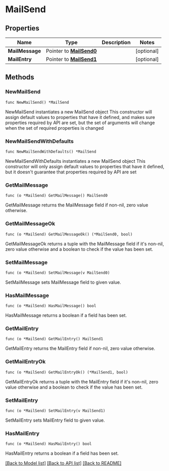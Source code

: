 # MailSend

## Properties

Name | Type | Description | Notes
------------ | ------------- | ------------- | -------------
**MailMessage** | Pointer to [**MailSend0**](MailSend0.md) |  | [optional] 
**MailEntry** | Pointer to [**MailSend1**](MailSend1.md) |  | [optional] 

## Methods

### NewMailSend

`func NewMailSend() *MailSend`

NewMailSend instantiates a new MailSend object
This constructor will assign default values to properties that have it defined,
and makes sure properties required by API are set, but the set of arguments
will change when the set of required properties is changed

### NewMailSendWithDefaults

`func NewMailSendWithDefaults() *MailSend`

NewMailSendWithDefaults instantiates a new MailSend object
This constructor will only assign default values to properties that have it defined,
but it doesn't guarantee that properties required by API are set

### GetMailMessage

`func (o *MailSend) GetMailMessage() MailSend0`

GetMailMessage returns the MailMessage field if non-nil, zero value otherwise.

### GetMailMessageOk

`func (o *MailSend) GetMailMessageOk() (*MailSend0, bool)`

GetMailMessageOk returns a tuple with the MailMessage field if it's non-nil, zero value otherwise
and a boolean to check if the value has been set.

### SetMailMessage

`func (o *MailSend) SetMailMessage(v MailSend0)`

SetMailMessage sets MailMessage field to given value.

### HasMailMessage

`func (o *MailSend) HasMailMessage() bool`

HasMailMessage returns a boolean if a field has been set.

### GetMailEntry

`func (o *MailSend) GetMailEntry() MailSend1`

GetMailEntry returns the MailEntry field if non-nil, zero value otherwise.

### GetMailEntryOk

`func (o *MailSend) GetMailEntryOk() (*MailSend1, bool)`

GetMailEntryOk returns a tuple with the MailEntry field if it's non-nil, zero value otherwise
and a boolean to check if the value has been set.

### SetMailEntry

`func (o *MailSend) SetMailEntry(v MailSend1)`

SetMailEntry sets MailEntry field to given value.

### HasMailEntry

`func (o *MailSend) HasMailEntry() bool`

HasMailEntry returns a boolean if a field has been set.


[[Back to Model list]](../README.md#documentation-for-models) [[Back to API list]](../README.md#documentation-for-api-endpoints) [[Back to README]](../README.md)


